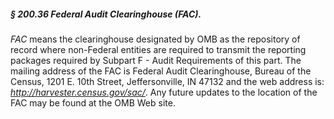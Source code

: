 ##### § 200.36 Federal Audit Clearinghouse (FAC). #####

*FAC* means the clearinghouse designated by OMB as the repository of record where non-Federal entities are required to transmit the reporting packages required by Subpart F - Audit Requirements of this part. The mailing address of the FAC is Federal Audit Clearinghouse, Bureau of the Census, 1201 E. 10th Street, Jeffersonville, IN 47132 and the web address is: *http://harvester.census.gov/sac/*. Any future updates to the location of the FAC may be found at the OMB Web site.